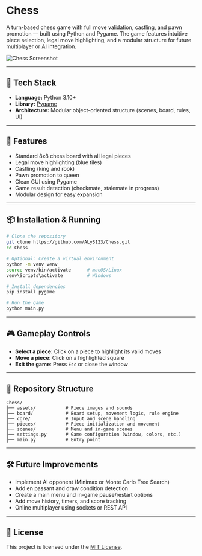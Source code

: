 # Chess

A turn-based chess game with full move validation, castling, and pawn promotion — built using Python and Pygame. The game features intuitive piece selection, legal move highlighting, and a modular structure for future multiplayer or AI integration.

![Chess Screenshot](assets/images/screenshot.png) <!-- Replace with actual path to your screenshot -->

---

## 🧠 Tech Stack

- **Language:** Python 3.10+
- **Library:** [Pygame](https://www.pygame.org/)
- **Architecture:** Modular object-oriented structure (scenes, board, rules, UI)

---

## 🚀 Features

- Standard 8x8 chess board with all legal pieces  
- Legal move highlighting (blue tiles)  
- Castling (king and rook)  
- Pawn promotion to queen  
- Clean GUI using Pygame  
- Game result detection (checkmate, stalemate in progress)  
- Modular design for easy expansion

---

## 📦 Installation & Running

```bash
# Clone the repository
git clone https://github.com/ALyS123/Chess.git
cd Chess

# Optional: Create a virtual environment
python -m venv venv
source venv/bin/activate      # macOS/Linux
venv\Scripts\activate         # Windows

# Install dependencies
pip install pygame

# Run the game
python main.py
```

---

## 🎮 Gameplay Controls

- **Select a piece**: Click on a piece to highlight its valid moves  
- **Move a piece**: Click on a highlighted square  
- **Exit the game**: Press `Esc` or close the window  

---

## 📁 Repository Structure

```text
Chess/
├── assets/           # Piece images and sounds
├── board/            # Board setup, movement logic, rule engine
├── core/             # Input and scene handling
├── pieces/           # Piece initialization and movement
├── scenes/           # Menu and in-game scenes
├── settings.py       # Game configuration (window, colors, etc.)
├── main.py           # Entry point
```

---

## 🛠 Future Improvements

- Implement AI opponent (Minimax or Monte Carlo Tree Search)  
- Add en passant and draw condition detection  
- Create a main menu and in-game pause/restart options  
- Add move history, timers, and score tracking  
- Online multiplayer using sockets or REST API  

---

## 📄 License

This project is licensed under the [MIT License](LICENSE).
